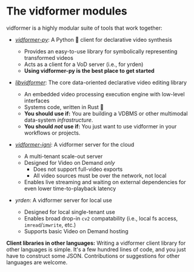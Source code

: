 # The vidformer modules

vidformer is a highly modular suite of tools that work together:

- [*vidformer-py*](./vidformer-py.md): A Python 🐍 client for declarative video synthesis
  - Provides an easy-to-use library for symbolically representing transformed videos
  - Acts as a client for a VoD server (i.e., for yrden)
  - **Using vidformer-py is the best place to get started**

- [*libvidformer*](./libvidformer.md): The core data-oriented declarative video editing library
  - An embedded video processing execution engine with low-level interfaces
  - Systems code, written in Rust 🦀
  - **You should use if:** You are building a VDBMS or other multimodal data-system *infrastructure*.
  - **You should *not* use if:** You just want to use vidformer in your workflows or projects.

- [*vidformer-igni*](./vidformer-igni.md): A vidformer server for the cloud
  - A multi-tenant scale-out server
  - Designed for Video on Demand *only*
    - Does not support full-video exports
    - All video sources must be over the network, not local
  - Enables live streaming and waiting on external dependencies for even lower time-to-playback latency

- *yrden*: A vidformer server for local use
  - Designed for local single-tenant use
  - Enables broad drop-in `cv2` compatability (i.e., local fs access, `imread`/`imwrite`, etc.)
  - Supports basic Video on Demand hosting

**Client libraries in other languages:**
Writing a vidformer client library for other languages is simple.
It's a few hundred lines of code, and you just have to construct some JSON.
Contributions or suggestions for other languages are welcome.
